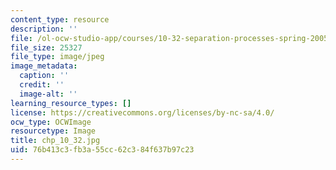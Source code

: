 ```yaml
---
content_type: resource
description: ''
file: /ol-ocw-studio-app/courses/10-32-separation-processes-spring-2005/76b413c3fb3a55cc62c384f637b97c23_chp_10_32.jpg
file_size: 25327
file_type: image/jpeg
image_metadata:
  caption: ''
  credit: ''
  image-alt: ''
learning_resource_types: []
license: https://creativecommons.org/licenses/by-nc-sa/4.0/
ocw_type: OCWImage
resourcetype: Image
title: chp_10_32.jpg
uid: 76b413c3-fb3a-55cc-62c3-84f637b97c23
---
```

